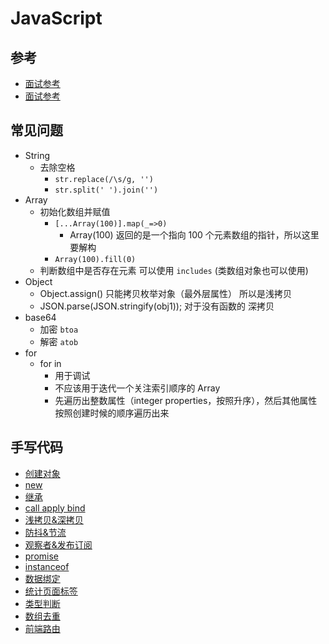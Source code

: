 # JavaScript

## 参考

- [面试参考](https://juejin.im/post/5d8989296fb9a06b1f147070#heading-10)
- [面试参考](https://juejin.im/post/5d87985d6fb9a06add4e6ac3#heading-13)

## 常见问题

- String
  - 去除空格
    - `str.replace(/\s/g, '')`
    - `str.split(' ').join('')`
- Array
  - 初始化数组并赋值
    - `[...Array(100)].map(_=>0)`
      - Array(100) 返回的是一个指向 100 个元素数组的指针，所以这里要解构
    - `Array(100).fill(0)`
  - 判断数组中是否存在元素 可以使用 `includes` (类数组对象也可以使用)
- Object
  - Object.assign() 只能拷贝枚举对象（最外层属性） 所以是浅拷贝
  - JSON.parse(JSON.stringify(obj1)); 对于没有函数的 深拷贝
- base64
  - 加密 `btoa`
  - 解密 `atob`
- for
  - for in
    - 用于调试
    - 不应该用于迭代一个关注索引顺序的 Array
    - 先遍历出整数属性（integer properties，按照升序），然后其他属性按照创建时候的顺序遍历出来

## 手写代码

- [创建对象](/js/create.html)
- [new](/js/new.html)
- [继承](/js/class.html)
- [call apply bind](/js/cab.html)
- [浅拷贝&深拷贝](/js/copy.html)
- [防抖&节流](/js/debounce.html)
- [观察者&发布订阅](/js/observer.html)
- [promise](/js/promise.html)
- [instanceof](/js/typeof.html)
- [数据绑定](/js/databind.html)
- [统计页面标签](/js/tag.html)
- [类型判断](/js/typeof.html)
- [数组去重](/js/arrayunique.html)
- [前端路由](/js/route.html)
